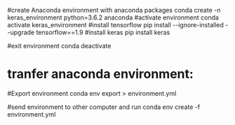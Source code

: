 
#create Anaconda environment with anaconda packages
conda create -n keras_environment python=3.6.2 anaconda
#activate environment
conda activate keras_environment
#install tensorflow
pip install --ignore-installed --upgrade tensorflow==1.9
#install keras
pip install keras

#exit environment
conda deactivate

# tranfer anaconda environment:
#Export environment
conda env export > environment.yml

#send environment to other computer and run
conda env create -f environment.yml


